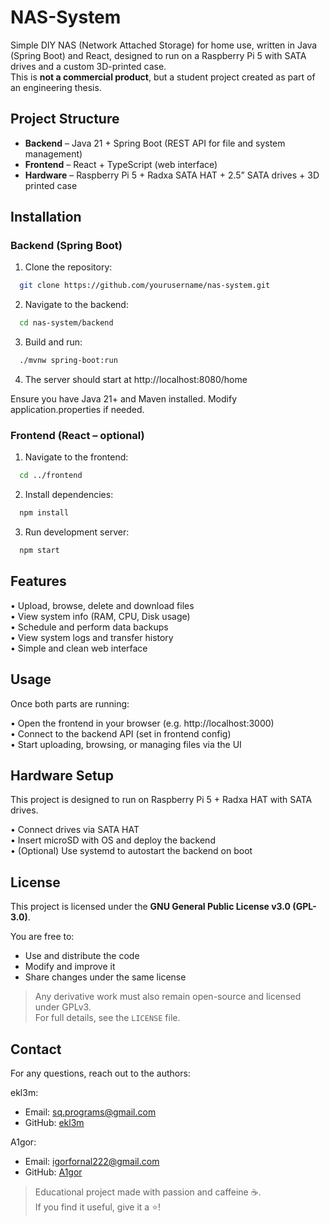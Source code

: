 # NAS-System

Simple DIY NAS (Network Attached Storage) for home use, written in Java (Spring Boot) and React, designed to run on a Raspberry Pi 5 with SATA drives and a custom 3D-printed case.  
This is **not a commercial product**, but a student project created as part of an engineering thesis.

## Project Structure

- **Backend** – Java 21 + Spring Boot (REST API for file and system management)
- **Frontend** – React + TypeScript (web interface)
- **Hardware** – Raspberry Pi 5 + Radxa SATA HAT + 2.5” SATA drives + 3D printed case

## Installation

### Backend (Spring Boot)

1. Clone the repository:
  ```sh
    git clone https://github.com/yourusername/nas-system.git
  ```
2.	Navigate to the backend:
  ```sh
    cd nas-system/backend
  ```
3.	Build and run:
  ```sh
    ./mvnw spring-boot:run
  ```
4.	The server should start at http://localhost:8080/home

Ensure you have Java 21+ and Maven installed. Modify application.properties if needed.

### Frontend (React – optional)

1.	Navigate to the frontend:
  ```sh
    cd ../frontend
  ```
2.	Install dependencies:
  ```sh
    npm install
  ```
3.	Run development server:
  ```sh
    npm start
  ```

## Features

•	Upload, browse, delete and download files  
•	View system info (RAM, CPU, Disk usage)  
•	Schedule and perform data backups  
•	View system logs and transfer history  
•	Simple and clean web interface  

## Usage

Once both parts are running:

•	Open the frontend in your browser (e.g. http://localhost:3000)  
•	Connect to the backend API (set in frontend config)  
•	Start uploading, browsing, or managing files via the UI  

## Hardware Setup

This project is designed to run on Raspberry Pi 5 + Radxa HAT with SATA drives.

•	Connect drives via SATA HAT  
•	Insert microSD with OS and deploy the backend  
•	(Optional) Use systemd to autostart the backend on boot  

## License

This project is licensed under the **GNU General Public License v3.0 (GPL-3.0)**.

You are free to:
- Use and distribute the code
- Modify and improve it
- Share changes under the same license

> Any derivative work must also remain open-source and licensed under GPLv3.  
> For full details, see the `LICENSE` file.

## Contact

For any questions, reach out to the authors:

ekl3m:
- Email: sq.programs@gmail.com 
- GitHub: [ekl3m](https://github.com/ekl3m)

A1gor:
- Email: igorfornal222@gmail.com
- GitHub: [A1gor](https://github.com/A1gor)

> Educational project made with passion and caffeine ☕.  
> If you find it useful, give it a ⭐!
